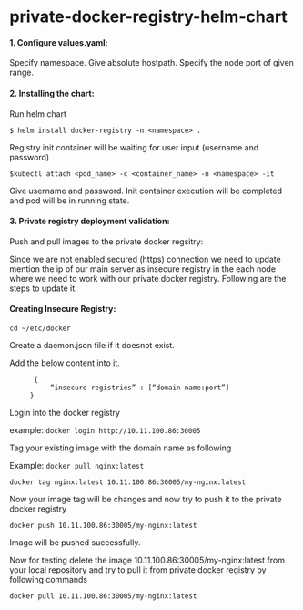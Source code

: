 # private-docker-registry-helm-chart

#### 1. Configure values.yaml:

 Specify namespace.
 Give absolute hostpath.
 Specify the node port of given range.

#### 2. Installing the chart:

Run helm chart

``` $ helm install docker-registry -n <namespace> . ```

Registry init container will be waiting for user input (username and password)

``` $kubectl attach <pod_name> -c <container_name> -n <namespace> -it ```

Give username and password. Init container execution will be completed and pod will be in running state.



#### 3. Private registry deployment validation:

Push and pull images to the private docker regsitry:

Since we are not enabled secured (https) connection we need to update mention the ip of our main server as insecure registry in the each node where we need to work with our private docker registry. Following are the steps to update it.

#### Creating Insecure Registry: 

```cd ~/etc/docker```

Create a daemon.json file if it doesnot exist.

  Add the below content into it.

          { 
              “insecure-registries” : [“domain-name:port”] 
         } 
   
Login into the docker registry 

example: ```docker login http://10.11.100.86:30005```

Tag your existing image with the domain name as following

  Example: ```docker pull nginx:latest```
  
  ```docker tag nginx:latest 10.11.100.86:30005/my-nginx:latest```

Now your image tag will be changes and now try to push it to the private docker registry
  
  ```docker push 10.11.100.86:30005/my-nginx:latest```

Image will be pushed successfully.

Now for testing delete the image 10.11.100.86:30005/my-nginx:latest from your local repository and try to pull it from private docker registry by following commands

  ```docker pull 10.11.100.86:30005/my-nginx:latest```




